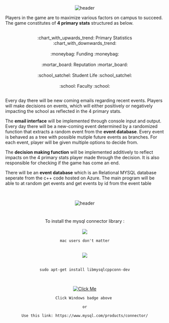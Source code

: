 # 
<div align=center>

  \
	![header](https://capsule-render.vercel.app/api?type=waving&&color=timeAuto&width=400&height=300&section=header&text=UIUC%20Chancellor%20Simulator&fontSize=57&fontAlignY=35&desc=How+would+you+promote+the+school+if+one+day+you+are+elected+as+the+chancellor?&descAlign=50&descAlignY=55&descSize=21&animation=twinkling)
</div>

Players in the game are to maximize various factors on campus to succeed. The game constitutes of **4 primary stats** structured as below.




##  
<div align=center>
	:chart_with_upwards_trend: Primary Statistics :chart_with_downwards_trend:
	</br></br>
    :moneybag: Funding :moneybag: </br>
    </br>
    :mortar_board: Reputation :mortar_board: </br>
    </br>
    :school_satchel: Student Life :school_satchel: </br>
    </br>
    :school: Faculty :school: </br>

    
</div>


## 

Every day there will be new coming emails regarding recent events. Players will make decisions on events, which will either positively or negatively impacting the school as reflected in the 4 primary stats.


The **email interface** will be implemented through console input and output. Every day there will be a new-coming event determined by a randomized function that extracts a random event from the **event database**. Every event is behaved as a tree with possible mutiple future events as branches. For each event, player will be given multiple options to decide from.

The **decision making function** will be implemented additively to reflect impacts on the 4 primary stats player made through the decision. It is also responsible for checking if the game has come an end.

There will be an **event database** which is an Relational MYSQL database seperate from the c++ code hosted on Azure. The main program will be able to at random get events and get events by id from the event table

## 
<div align=center>

  \
	![header](https://capsule-render.vercel.app/api?type=rounded&&color=timeAuto&width=400&height=200&section=header&text=BUILD%20INSTRUCTIONS&fontSize=57&fontAlignY=50&&descAlign=50&descAlignY=55&descSize=21&animation=twinkling)
</div>

# 
<div align=center>

To install the mysql connector library :
</br></br>
<img src="https://img.shields.io/badge/mac%20OS-000000?style=for-the-badge&logo=MacOS&logoColor=white"></br>
```
mac users don't matter
```
</br>
<img src="https://img.shields.io/badge/Linux-FCC624?style=for-the-badge&logo=Linux&logoColor=white">
</br></br>

```
sudo apt-get install libmysqlcppconn-dev
```

</br>

[![Click Me](https://img.shields.io/badge/Windows-0078D6?style=for-the-badge&logo=Windows&logoColor=white)](https://www.mysql.com/products/connector/)
```
Click Windows badge above 

or

Use this link: https://www.mysql.com/products/connector/
```

</div>

